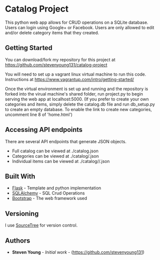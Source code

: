 # Catalog Project

This python web app allows for CRUD operations on a SQLite database.  Users can login using Google+ or Facebook.  Users are only allowed to edit and/or delete category items that they created.

## Getting Started

You can download/fork my repository for this project at https://github.com/stevenyoung131/catalog-project

You will need to set up a vagrant linux virtual machine to run this code.  Instructions at https://www.vagrantup.com/intro/getting-started/

Once the virtual environment is set up and running and the repository is forked into the virual machine's shared folder,
run project.py to begin serving the web app at localhost:5000.
(If you prefer to create your own categories and items, simply delete the catalog.db file and run db_setup.py to create an empty
database.  To enable the link to create new categories, uncomment line 8 of 'home.html')

## Accessing API endpoints

There are several API endpoints that generate JSON objects.

* Full catalog can be viewed at ./catalog.json
* Categories can be viewed at ./catalog/<category>.json
* Individual items can be viewed at ./catalog/<category>/<item>.json

## Built With

* [Flask](flask.pocoo.org/) - Template and python implementation
* [SQLAlchemy](https://www.sqlalchemy.org/) - SQL Crud Operations
* [Bootstrap](getbootstrap.com/) - The web framework used

## Versioning

I use [SourceTree](https://www.sourcetreeapp.com/) for version control.

## Authors

* **Steven Young** - *Initial work* - (https://github.com/stevenyoung131)